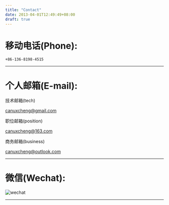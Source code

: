 ```yaml
---
title: "Contact"
date: 2013-04-01T12:49:49+08:00
draft: true
---
```


# 移动电话(Phone):

    +86-136-8198-4515

***

# 个人邮箱(E-mail):

技术邮箱(tech)

<canuxcheng@gmail.com>

职位邮箱(position)

<canuxcheng@163.com>

商务邮箱(business)

<canuxcheng@outlook.com>

***

# 微信(Wechat):

![wechat](/images/wechatpay.jpg)

***